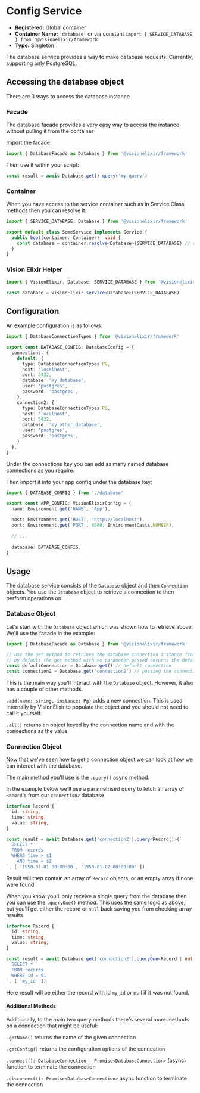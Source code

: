 # Config Service

- **Registered:** Global container
- **Container Name:** `'database'` or via constant `import { SERVICE_DATABASE } from '@visionelixir/framework'`
- **Type:** Singleton

The database service provides a way to make database requests. Currently, supporting only PostgreSQL.

## Accessing the database object

There are 3 ways to access the database instance

### Facade

The database facade provides a very easy way to access the instance without pulling it from the container

Import the facade:
```typescript
import { DatabaseFacade as Database } from '@visionelixir/framework'
```

Then use it within your script:
```typescript
const result = await Database.get().query('my query')
```

### Container

When you have access to the service container such as in Service Class methods then you can resolve it:

```typescript
import { SERVICE_DATABASE, Database } from '@visionelixir/framework'

export default class SomeService implements Service {
  public boot(container: Container): void {
    const database = container.resolve<Database>(SERVICE_DATABASE) // resolve it from the container
  }
}
```

### Vision Elixir Helper

```typescript
import { VisionElixir, Database, SERVICE_DATABASE } from '@visionelixir/framework'

const database = VisionElixir.service<Database>(SERVICE_DATABASE)
```

## Configuration

An example configuration is as follows:

```typescript
import { DatabaseConnectionTypes } from '@visionelixir/framework'

export const DATABASE_CONFIG: DatabaseConfig = {
  connections: {
    default: {
      type: DatabaseConnectionTypes.PG,
      host: 'localhost',
      port: 5432,
      database: 'my_database',
      user: 'postgres',
      password: 'postgres',
    },
    connection2: {
      type: DatabaseConnectionTypes.PG,
      host: 'localhost',
      port: 5432,
      database: 'my_other_database',
      user: 'postgres',
      password: 'postgres',
    }
  },
}
```

Under the connections key you can add as many named database connections as you require.

Then import it into your app config under the database key:

```typescript
import { DATABASE_CONFIG } from './database'

export const APP_CONFIG: VisionElixirConfig = {
  name: Environment.get('NAME', 'App'),

  host: Environment.get('HOST', 'http://localhost'),
  port: Environment.get('PORT', 8080, EnvironmentCasts.NUMBER),

  // ...
  
  database: DATABASE_CONFIG,
}

```

## Usage

The database service consists of the `Database` object and then `Connection` objects. You use the `Database` object
to retrieve a connection to then perform operations on.

### Database Object
Let's start with the `Database` object which was shown how to retrieve above. We'll use the facade in the example:

```typescript
import { DatabaseFacade as Database } from '@visionelixir/framework'

// use the get method to retrieve the database connection instance from your config.
// by default the get method with no parameter passed returns the default connection
const defaultConnection = Database.get() // default connection
const connection2 = Database.get('connection2') // passing the connection key from the config
```

This is the main way you'll interact with the `Database` object. However, it also has a couple of other methods.

`.add(name: string, instance: Pg)` adds a new connection. This is used internally by VisionElixir to populate the object
and you should not need to call it yourself.

`.all()` returns an object keyed by the connection name and with the connections as the value

### Connection Object

Now that we've seen how to get a connection object we can look at how we can interact with the database.

The main method you'll use is the `.query()` async method.

In the example below we'll use a parametrised query to fetch an array of `Record`'s from our `connection2` database

```typescript
interface Record {
  id: string,
  time: string,
  value: string,
}

const result = await Database.get('connection2').query<Record[]>(`
  SELECT *
  FROM records
  WHERE time > $1
    AND time < $2
`, [ '1950-01-01 00:00:00', '1950-01-02 00:00:00' ])
```

Result will then contain an array of `Record` objects, or an empty array if none were found.

When you know you'll only receive a single query from the database then you can use the `.queryOne()` method.
This uses the same logic as above, but you'll get either the record or `null` back saving you from checking array results.

```typescript
interface Record {
  id: string,
  time: string,
  value: string,
}

const result = await Database.get('connection2').queryOne<Record | null>(`
  SELECT *
  FROM records
  WHERE id = $1
`, [ 'my_id' ])
```

Here result will be either the record with id `my_id` or null if it was not found.

#### Additional Methods

Additionally, to the main two query methods there's several more methods on a connection that might be useful:

`.getName()` returns the name of the given connection

`.getConfig()` returns the configuration options of the connection

`.connect(): DatabaseConnection | Promise<DatabaseConnection>` (async) function to terminate the connection

`.disconnect(): Promise<DatabaseConnection>` async function to terminate the connection
